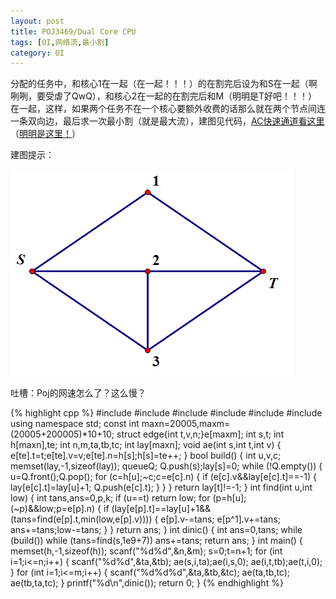 ```yaml
---
layout: post
title: POJ3469/Dual Core CPU
tags: [OI,网络流,最小割]
category: OI
---
```


分配的任务中，和核心1在一起（在一起！！！）的在割完后设为和S在一起（啊咧咧，要受虐了QwQ），和核心2在一起的在割完后和M（明明是T好吧！！！）在一起，这样，如果两个任务不在一个核心要额外收费的话那么就在两个节点间连一条双向边，最后求一次最小割（就是最大流），建图见代码，[AC快速通道看这里](http://poj.org/problem?id=3469)（[明明是这里！](http://poj.org/submit?problem_id=3469)）

建图提示：

![](/images/oi/poj/3469_pic1.png)

吐槽：Poj的网速怎么了？这么慢？

{% highlight cpp %}
#include <iostream>
#include <cstdio>
#include <cstring>
#include <algorithm>
#include <cmath>
#include <queue>
using namespace std;
const int maxn=20005,maxm=(20005+200005)*10+10;
struct edge{int t,v,n;}e[maxm];
int s,t;
int h[maxn],te;
int n,m,ta,tb,tc;
int lay[maxn];
void ae(int s,int t,int v)
{
    e[te].t=t;e[te].v=v;e[te].n=h[s];h[s]=te++;
}
bool build()
{
    int u,v,c;
    memset(lay,-1,sizeof(lay));
    queue<int>Q;
    Q.push(s);lay[s]=0;
    while (!Q.empty())
    {
        u=Q.front();Q.pop();
        for (c=h[u];~c;c=e[c].n)
        {
            if (e[c].v&&lay[e[c].t]==-1)
            {
                lay[e[c].t]=lay[u]+1;
                Q.push(e[c].t);
            }
        }
    }
    return lay[t]!=-1;
}
int find(int u,int low)
{
    int tans,ans=0,p,k;
    if (u==t)
        return low;
    for (p=h[u];(~p)&&low;p=e[p].n)
    {
        if (lay[e[p].t]==lay[u]+1&&(tans=find(e[p].t,min(low,e[p].v))))
        {
            e[p].v-=tans;
            e[p^1].v+=tans;
            ans+=tans;low-=tans;
        }
    }
    return ans;
}
int dinic()
{
    int ans=0,tans;
    while (build())
        while (tans=find(s,1e9+7))
            ans+=tans;
    return ans;
}
int main()
{
    memset(h,-1,sizeof(h));
    scanf("%d%d",&n,&m);
    s=0;t=n+1;
    for (int i=1;i<=n;i++)
    {
        scanf("%d%d",&ta,&tb);
        ae(s,i,ta);ae(i,s,0);
        ae(i,t,tb);ae(t,i,0);
    }
    for (int i=1;i<=m;i++)
    {
        scanf("%d%d%d",&ta,&tb,&tc);
        ae(ta,tb,tc);
        ae(tb,ta,tc);
    }
    printf("%d\n",dinic());
    return 0;
}
{% endhighlight %}
